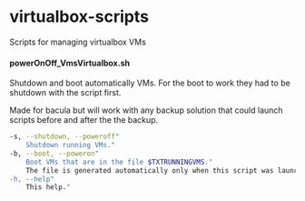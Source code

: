 # virtualbox-scripts
Scripts for managing virtualbox VMs

#### powerOnOff_VmsVirtualbox.sh

Shutdown and boot automatically VMs. For the boot to work they had to be
shutdown with the script first.

Made for bacula but will work with any backup solution that could
launch scripts before and after the the backup.

```bash
-s, --shutdown, --poweroff"
    Shutdown running VMs."
-b, --boot, --poweron"
    Boot VMs that are in the file $TXTRUNNINGVMS."
    The file is generated automatically only when this script was launched with the -p option before"
-h, --help"
    This help."
```
